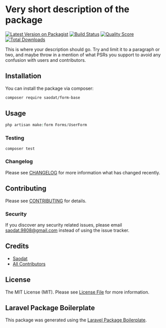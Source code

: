 # Very short description of the package

[![Latest Version on Packagist](https://img.shields.io/packagist/v/saodat/form-base.svg?style=flat-square)](https://packagist.org/packages/saodat/form-base)
[![Build Status](https://img.shields.io/travis/saodat/form-base/master.svg?style=flat-square)](https://travis-ci.org/saodat/form-base)
[![Quality Score](https://img.shields.io/scrutinizer/g/saodat/form-base.svg?style=flat-square)](https://scrutinizer-ci.com/g/saodat/form-base)
[![Total Downloads](https://img.shields.io/packagist/dt/saodat/form-base.svg?style=flat-square)](https://packagist.org/packages/saodat/form-base)

This is where your description should go. Try and limit it to a paragraph or two, and maybe throw in a mention of what PSRs you support to avoid any confusion with users and contributors.

## Installation

You can install the package via composer:

```bash
composer require saodat/form-base
```

## Usage

``` php
php artisan make:form Forms/UserForm
```

### Testing

``` bash
composer test
```

### Changelog

Please see [CHANGELOG](CHANGELOG.md) for more information what has changed recently.

## Contributing

Please see [CONTRIBUTING](CONTRIBUTING.md) for details.

### Security

If you discover any security related issues, please email saodat.9808@gmail.com instead of using the issue tracker.

## Credits

- [Saodat](https://github.com/saodat)
- [All Contributors](../../contributors)

## License

The MIT License (MIT). Please see [License File](LICENSE.md) for more information.

## Laravel Package Boilerplate

This package was generated using the [Laravel Package Boilerplate](https://laravelpackageboilerplate.com).
